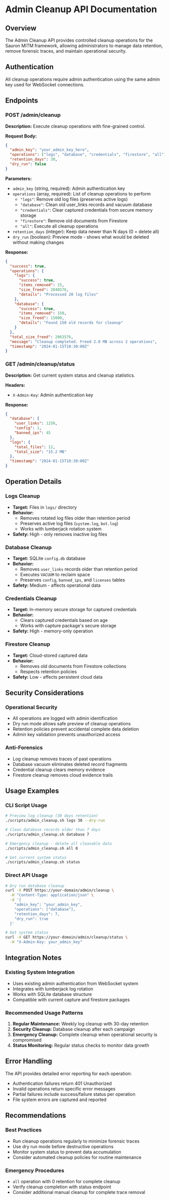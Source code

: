# Admin Cleanup API Documentation

## Overview

The Admin Cleanup API provides controlled cleanup operations for the Sauron MITM framework, allowing administrators to manage data retention, remove forensic traces, and maintain operational security.

## Authentication

All cleanup operations require admin authentication using the same admin key used for WebSocket connections.

## Endpoints

### POST /admin/cleanup

**Description:** Execute cleanup operations with fine-grained control.

**Request Body:**

```json
{
  "admin_key": "your_admin_key_here",
  "operations": ["logs", "database", "credentials", "firestore", "all"],
  "retention_days": 30,
  "dry_run": false
}
```

**Parameters:**

- `admin_key` (string, required): Admin authentication key
- `operations` (array, required): List of cleanup operations to perform
  - `"logs"`: Remove old log files (preserves active logs)
  - `"database"`: Clean old user_links records and vacuum database
  - `"credentials"`: Clear captured credentials from secure memory storage
  - `"firestore"`: Remove old documents from Firestore
  - `"all"`: Execute all cleanup operations
- `retention_days` (integer): Keep data newer than N days (0 = delete all)
- `dry_run` (boolean): Preview mode - shows what would be deleted without making changes

**Response:**

```json
{
  "success": true,
  "operations": {
    "logs": {
      "success": true,
      "items_removed": 15,
      "size_freed": 2048576,
      "details": "Processed 20 log files"
    },
    "database": {
      "success": true,
      "items_removed": 150,
      "size_freed": 15000,
      "details": "Found 150 old records for cleanup"
    }
  },
  "total_size_freed": 2063576,
  "message": "Cleanup completed. Freed 2.0 MB across 2 operations",
  "timestamp": "2024-01-15T10:30:00Z"
}
```

### GET /admin/cleanup/status

**Description:** Get current system status and cleanup statistics.

**Headers:**

- `X-Admin-Key`: Admin authentication key

**Response:**

```json
{
  "database": {
    "user_links": 1250,
    "config": 1,
    "banned_ips": 45
  },
  "logs": {
    "total_files": 12,
    "total_size": "15.2 MB"
  },
  "timestamp": "2024-01-15T10:30:00Z"
}
```

## Operation Details

### Logs Cleanup

- **Target:** Files in `logs/` directory
- **Behavior:**
  - Removes rotated log files older than retention period
  - Preserves active log files (`system.log`, `bot.log`)
  - Works with lumberjack rotation system
- **Safety:** High - only removes inactive log files

### Database Cleanup

- **Target:** SQLite `config.db` database
- **Behavior:**
  - Removes `user_links` records older than retention period
  - Executes `VACUUM` to reclaim space
  - Preserves `config`, `banned_ips`, and `licenses` tables
- **Safety:** Medium - affects operational data

### Credentials Cleanup

- **Target:** In-memory secure storage for captured credentials
- **Behavior:**
  - Clears captured credentials based on age
  - Works with capture package's secure storage
- **Safety:** High - memory-only operation

### Firestore Cleanup

- **Target:** Cloud-stored captured data
- **Behavior:**
  - Removes old documents from Firestore collections
  - Respects retention policies
- **Safety:** Low - affects persistent cloud data

## Security Considerations

### Operational Security

- All operations are logged with admin identification
- Dry run mode allows safe preview of cleanup operations
- Retention policies prevent accidental complete data deletion
- Admin key validation prevents unauthorized access

### Anti-Forensics

- Log cleanup removes traces of past operations
- Database vacuum eliminates deleted record fragments
- Credential cleanup clears memory evidence
- Firestore cleanup removes cloud evidence trails

## Usage Examples

### CLI Script Usage

```bash
# Preview log cleanup (30 days retention)
./scripts/admin_cleanup.sh logs 30 --dry-run

# Clean database records older than 7 days
./scripts/admin_cleanup.sh database 7

# Emergency cleanup - delete all cleanable data
./scripts/admin_cleanup.sh all 0

# Get current system status
./scripts/admin_cleanup.sh status
```

### Direct API Usage

```bash
# Dry run database cleanup
curl -X POST https://your-domain/admin/cleanup \
  -H "Content-Type: application/json" \
  -d '{
    "admin_key": "your_admin_key",
    "operations": ["database"],
    "retention_days": 7,
    "dry_run": true
  }'

# Get system status
curl -X GET https://your-domain/admin/cleanup/status \
  -H "X-Admin-Key: your_admin_key"
```

## Integration Notes

### Existing System Integration

- Uses existing admin authentication from WebSocket system
- Integrates with lumberjack log rotation
- Works with SQLite database structure
- Compatible with current capture and firestore packages

### Recommended Usage Patterns

1. **Regular Maintenance:** Weekly log cleanup with 30-day retention
2. **Security Cleanup:** Database cleanup after each campaign
3. **Emergency Cleanup:** Complete cleanup when operational security is compromised
4. **Status Monitoring:** Regular status checks to monitor data growth

## Error Handling

The API provides detailed error reporting for each operation:

- Authentication failures return 401 Unauthorized
- Invalid operations return specific error messages
- Partial failures include success/failure status per operation
- File system errors are captured and reported

## Recommendations

### Best Practices

- Run cleanup operations regularly to minimize forensic traces
- Use dry run mode before destructive operations
- Monitor system status to prevent data accumulation
- Consider automated cleanup policies for routine maintenance

### Emergency Procedures

- `all` operation with 0 retention for complete cleanup
- Verify cleanup completion with status endpoint
- Consider additional manual cleanup for complete trace removal
